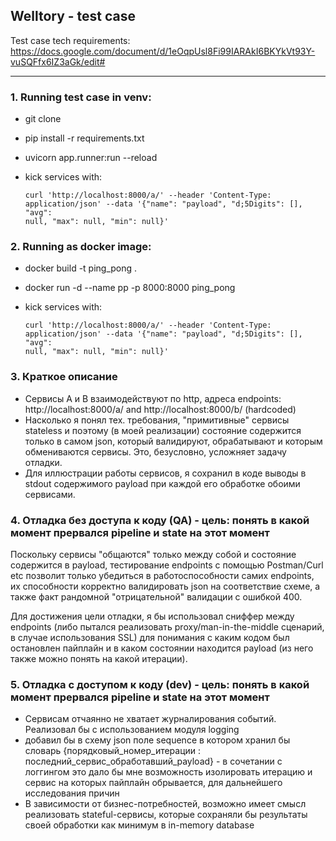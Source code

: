 ## Welltory - test case

Test case tech requirements: https://docs.google.com/document/d/1eOqpUsl8Fi99IARAkI6BKYkVt93Y-vuSQFfx6IZ3aGk/edit#

------------------------------------------

### 1. Running test case in venv:
- git clone
- pip install -r requirements.txt
- uvicorn app.runner:run --reload
- kick services with: 
  
  <code>curl 'http://localhost:8000/a/' --header 'Content-Type: application/json' --data '{"name": "payload", "d;5Digits": [], "avg": null, "max": null, "min": null}'</code>

### 2. Running as docker image:
- docker build -t ping_pong .
- docker run -d --name pp -p 8000:8000 ping_pong
- kick services with: 
  
  <code>curl 'http://localhost:8000/a/' --header 'Content-Type: application/json' --data '{"name": "payload", "d;5Digits": [], "avg": null, "max": null, "min": null}'</code>

### 3. Краткое описание 
- Сервисы A и B взаимодействуют по http, адреса endpoints: http://localhost:8000/a/ and http://localhost:8000/b/ (hardcoded)
- Насколько я понял тех. требования, "примитивные" сервисы stateless и поэтому (в моей реализации) состояние содержится только в 
  самом json, который валидируют, обрабатывают и которым обмениваются сервисы. Это, безусловно, усложняет задачу отладки.
- Для иллюстрации работы сервисов, я сохранил в коде выводы в stdout содержимого payload при каждой его обработке обоими сервисами.

  
### 4. Отладка без доступа к коду (QA) - цель: понять в какой момент прервался pipeline и state на этот момент
Поскольку сервисы "общаются" только между собой и состояние содержится в payload, тестирование endpoints
с помощью Postman/Curl etc позволит только убедиться в работоспособности самих endpoints, их способности корректно
валидировать json на соответствие схеме, а также факт рандомной "отрицательной" валидации с ошибкой 400.

Для достижения цели отладки, я бы использовал сниффер между endpoints (либо пытался реализовать proxy/man-in-the-middle 
сценарий, в случае использования SSL) для понимания с каким кодом был остановлен пайплайн и в каком состоянии 
находится payload (из него также можно понять на какой итерации).

### 5. Отладка с доступом к коду (dev) - цель: понять в какой момент прервался pipeline и state на этот момент
- Сервисам отчаянно не хватает журналирования событий. Реализовал бы с использованием модуля logging
- добавил бы в схему json поле sequence в котором хранил бы словарь 
  {порядковый_номер_итерации : последний_сервис_обработавший_payload} - в сочетании с логгингом это
  дало бы мне возможность изолировать итерацию и сервис на которых пайплайн обрывается, для 
  дальнейшего исследования причин
- В зависимости от бизнес-потребностей, возможно имеет смысл реализовать stateful-сервисы, которые 
  сохраняли бы результаты своей обработки как минимум в in-memory database
